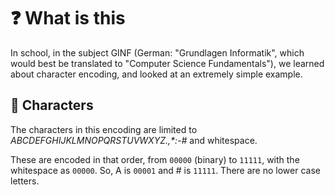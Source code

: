# ❓ What is this

In school, in the subject GINF (German: "Grundlagen Informatik", which would best be translated to "Computer Science Fundamentals"), we learned about character encoding, and looked at an extremely simple example.

## 📕 Characters
The characters in this encoding are limited to *ABCDEFGHIJKLMNOPQRSTUVWXYZ.,\*:-#* and whitespace.

These are encoded in that order, from `00000` (binary) to `11111`, with the whitespace as `00000`. So, A is `00001` and # is `11111`. There are no lower case letters.